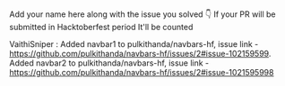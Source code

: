 Add your name here along with the issue you solved 👇 If your PR will be submitted in Hacktoberfest period It'll be counted

VaithiSniper : Added navbar1 to  pulkithanda/navbars-hf, issue link - https://github.com/pulkithanda/navbars-hf/issues/2#issue-102159599. 
 Added navbar2 to  pulkithanda/navbars-hf, issue link - https://github.com/pulkithanda/navbars-hf/issues/2#issue-1021595998

